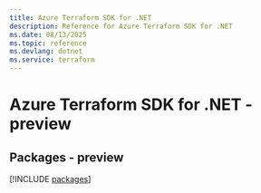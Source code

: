 ```yaml
---
title: Azure Terraform SDK for .NET
description: Reference for Azure Terraform SDK for .NET
ms.date: 08/13/2025
ms.topic: reference
ms.devlang: dotnet
ms.service: terraform
---
```

# Azure Terraform SDK for .NET - preview
## Packages - preview
[!INCLUDE [packages](terraform-index.md)]